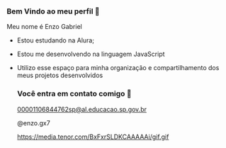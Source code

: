 ### Bem Vindo ao meu perfil 👋

Meu nome é Enzo Gabriel

- Estou estudando na Alura;
- Estou me desenvolvendo na linguagem JavaScript
- Utilizo esse espaço para minha organização e compartilhamento dos meus projetos desenvolvidos

  ### Você entra em contato comigo 📧

  00001106844762sp@al.educacao.sp.gov.br

  @enzo.gx7


  https://media.tenor.com/BxFxrSLDKCAAAAAi/gif.gif
